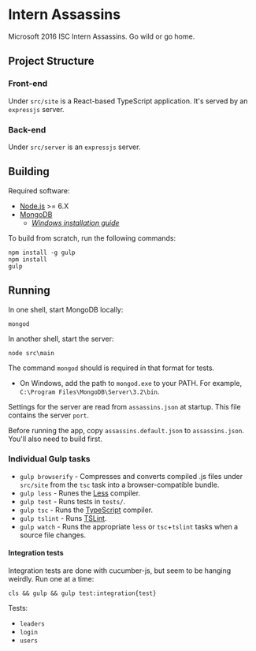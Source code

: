 # Intern Assassins

Microsoft 2016 ISC Intern Assassins. Go wild or go home.

## Project Structure

### Front-end

Under `src/site` is a React-based TypeScript application.
It's served by an `expressjs` server.

### Back-end

Under `src/server` is an `expressjs` server.


## Building

Required software:
* [Node.js](http://node.js.org) >= 6.X
* [MongoDB](https://www.mongodb.com/)
    * *[Windows installation guide](https://docs.mongodb.com/manual/tutorial/install-mongodb-on-windows/)*

To build from scratch, run the following commands:

```
npm install -g gulp
npm install
gulp
```


## Running

In one shell, start MongoDB locally:
```shell
mongod
```

In another shell, start the server:
```shell
node src\main
```

The command `mongod` should is required in that format for tests.
* On Windows, add the path to `mongod.exe` to your PATH. For example, `C:\Program Files\MongoDB\Server\3.2\bin`.

Settings for the server are read from `assassins.json` at startup.
This file contains the server `port`.

Before running the app, copy `assassins.default.json` to `assassins.json`.
You'll also need to build first.


### Individual Gulp tasks

* `gulp browserify` - Compresses and converts compiled .js files under `src/site` from the `tsc` task into a browser-compatible bundle.
* `gulp less` - Runes the [Less](http://lesscss.org/) compiler.
* `gulp test` - Runs tests in `tests/`. 
* `gulp tsc` - Runs the [TypeScript](https://typescriptlang.org/) compiler.
* `gulp tslint` - Runs [TSLint](https://github.com/palantir/tslint).
* `gulp watch` - Runs the appropriate `less` or `tsc`+`tslint` tasks when a source file changes.

#### Integration tests

Integration tests are done with cucumber-js, but seem to be hanging weirdly.
Run one at a time:

```shell
cls && gulp && gulp test:integration{test}
```

Tests:
* `leaders`
* `login`
* `users`
